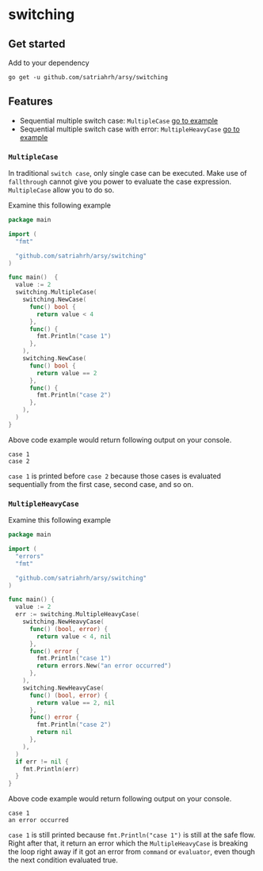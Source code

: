 # switching

## Get started

Add to your dependency

```shell script
go get -u github.com/satriahrh/arsy/switching 
```

## Features

- Sequential multiple switch case: `MultipleCase` [go to example](#multiplecase)
- Sequential multiple switch case with error: `MultipleHeavyCase` [go to example](#multipleHeavycase)

### `MultipleCase`

In traditional `switch case`, only single case can be executed.
Make use of `fallthrough` cannot give you power to evaluate the case expression.
`MultipleCase` allow you to do so.
 
Examine this following example
```go
package main

import (
  "fmt"

  "github.com/satriahrh/arsy/switching"
)

func main()  {
  value := 2
  switching.MultipleCase(
    switching.NewCase(
      func() bool {
        return value < 4
      },
      func() {
        fmt.Println("case 1")
      },
    ),
    switching.NewCase(
      func() bool {
        return value == 2
      },
      func() {
        fmt.Println("case 2")
      },
    ),
  )
}
```

Above code example would return following output on your console.
```
case 1
case 2
```

`case 1` is printed before `case 2` because those cases is evaluated sequentially from the first case, second case, and so on.

### `MultipleHeavyCase`

Examine this following example
```go
package main

import (
  "errors"
  "fmt"

  "github.com/satriahrh/arsy/switching"
)

func main() {
  value := 2
  err := switching.MultipleHeavyCase(
  	switching.NewHeavyCase(
      func() (bool, error) {
        return value < 4, nil
      },
      func() error {
        fmt.Println("case 1")
        return errors.New("an error occurred")
      },
    ),
    switching.NewHeavyCase(
      func() (bool, error) {
        return value == 2, nil
      },
      func() error {
        fmt.Println("case 2")
        return nil
      },
    ),
  )
  if err != nil {
    fmt.Println(err)
  }
}

```

Above code example would return following output on your console.
```
case 1
an error occurred
```

`case 1` is still printed because `fmt.Println("case 1")` is still at the safe flow.
Right after that, it return an error which the `MultipleHeavyCase` is breaking the loop right away if it got an error from `command` or `evaluator`, even though the next condition evaluated true.
